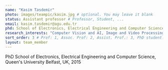 ```yaml
---
name: "Kasim Tasdemir"
photo: images/teampic/kasim.jpg # optional. You may leave it blank 
status: Assistant professor # Professor, Student, ... 
email: kasim.tasdemir@agu.edu.tr
phd: School of Electronics, Electrical Engineering and Computer Science, Queen's University Belfast, UK, 2015 # optional. You may leave it blank
research_interests: "Computer Vision and AI, Image and Video Processing, Image - Video Compression"
sort_order: 3 # Prof: 1, Assoc. Prof: 2, Assist. Prof.: 3, PhD student: 4, MSc student: 5, Undergrad student: 6
layout: team_member
---
```

PhD School of Electronics, Electrical Engineering and Computer Science, Queen's University Belfast, UK, 2015

